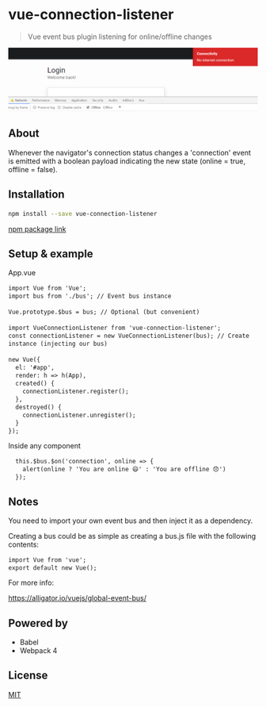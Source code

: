 # vue-connection-listener

> Vue event bus plugin listening for online/offline changes

![screenshot](./assets/example.png)

## About

Whenever the navigator's connection status changes a 'connection' event is emitted with a boolean payload indicating the new state (online = true, offline = false).

## Installation

```bash
npm install --save vue-connection-listener
```

[npm package link](https://www.npmjs.com/package/vue-connection-listener)

## Setup & example

App.vue

```
import Vue from 'Vue';
import bus from './bus'; // Event bus instance

Vue.prototype.$bus = bus; // Optional (but convenient)

import VueConnectionListener from 'vue-connection-listener';
const connectionListener = new VueConnectionListener(bus); // Create instance (injecting our bus)

new Vue({
  el: '#app',
  render: h => h(App),
  created() {
    connectionListener.register();
  },
  destroyed() {
    connectionListener.unregister();
  }
});
```

Inside any component

```
  this.$bus.$on('connection', online => {
    alert(online ? 'You are online 😄' : 'You are offline 😞')
  });
```

## Notes

You need to import your own event bus and then inject it as a dependency.

Creating a bus could be as simple as creating a bus.js file with the following contents:

```
import Vue from 'vue';
export default new Vue();
```

For more info:

https://alligator.io/vuejs/global-event-bus/

## Powered by

* Babel
* Webpack 4

## License

[MIT](http://opensource.org/licenses/MIT)
